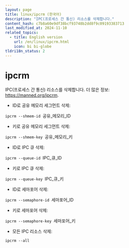 ```yaml
---
layout: page
title: linux/ipcrm (한국어)
description: "IPC(프로세스 간 통신) 리소스를 삭제합니다."
content_hash: c7b8a60e9df38bcf93748b2dd8f9c09193383713
last_modified_at: 2024-11-10
related_topics:
  - title: English version
    url: /en/linux/ipcrm.html
    icon: bi bi-globe
tldri18n_status: 2
---
```

# ipcrm

IPC(프로세스 간 통신) 리소스를 삭제합니다.
더 많은 정보: <https://manned.org/ipcrm>.

- ID로 공유 메모리 세그먼트 삭제:

`ipcrm --shmem-id `<span class="tldr-var badge badge-pill bg-dark-lm bg-white-dm text-white-lm text-dark-dm font-weight-bold">공유_메모리_ID</span>

- 키로 공유 메모리 세그먼트 삭제:

`ipcrm --shmem-key `<span class="tldr-var badge badge-pill bg-dark-lm bg-white-dm text-white-lm text-dark-dm font-weight-bold">공유_메모리_키</span>

- ID로 IPC 큐 삭제:

`ipcrm --queue-id `<span class="tldr-var badge badge-pill bg-dark-lm bg-white-dm text-white-lm text-dark-dm font-weight-bold">IPC_큐_ID</span>

- 키로 IPC 큐 삭제:

`ipcrm --queue-key `<span class="tldr-var badge badge-pill bg-dark-lm bg-white-dm text-white-lm text-dark-dm font-weight-bold">IPC_큐_키</span>

- ID로 세마포어 삭제:

`ipcrm --semaphore-id `<span class="tldr-var badge badge-pill bg-dark-lm bg-white-dm text-white-lm text-dark-dm font-weight-bold">세마포어_ID</span>

- 키로 세마포어 삭제:

`ipcrm --semaphore-key `<span class="tldr-var badge badge-pill bg-dark-lm bg-white-dm text-white-lm text-dark-dm font-weight-bold">세마포어_키</span>

- 모든 IPC 리소스 삭제:

`ipcrm --all`
